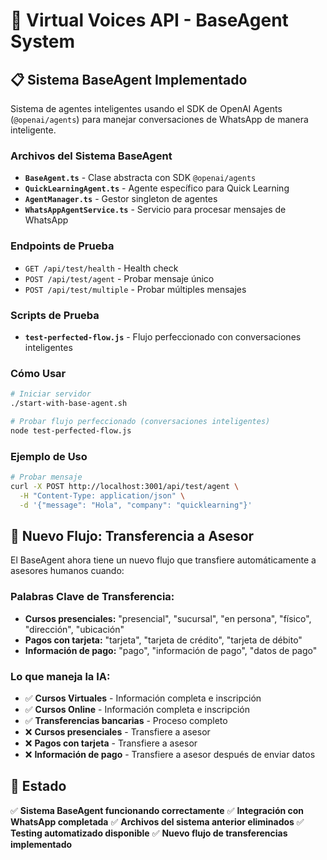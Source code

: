 # 🚀 Virtual Voices API - BaseAgent System

## 📋 **Sistema BaseAgent Implementado**

Sistema de agentes inteligentes usando el SDK de OpenAI Agents (`@openai/agents`) para manejar conversaciones de WhatsApp de manera inteligente.

### **Archivos del Sistema BaseAgent**

- **`BaseAgent.ts`** - Clase abstracta con SDK `@openai/agents`
- **`QuickLearningAgent.ts`** - Agente específico para Quick Learning
- **`AgentManager.ts`** - Gestor singleton de agentes
- **`WhatsAppAgentService.ts`** - Servicio para procesar mensajes de WhatsApp

### **Endpoints de Prueba**

- `GET /api/test/health` - Health check
- `POST /api/test/agent` - Probar mensaje único
- `POST /api/test/multiple` - Probar múltiples mensajes

### **Scripts de Prueba**

- **`test-perfected-flow.js`** - Flujo perfeccionado con conversaciones inteligentes

### **Cómo Usar**

```bash
# Iniciar servidor
./start-with-base-agent.sh

# Probar flujo perfeccionado (conversaciones inteligentes)
node test-perfected-flow.js
```

### **Ejemplo de Uso**

```bash
# Probar mensaje
curl -X POST http://localhost:3001/api/test/agent \
  -H "Content-Type: application/json" \
  -d '{"message": "Hola", "company": "quicklearning"}'
```

## 🚫 **Nuevo Flujo: Transferencia a Asesor**

El BaseAgent ahora tiene un nuevo flujo que transfiere automáticamente a asesores humanos cuando:

### **Palabras Clave de Transferencia:**
- **Cursos presenciales:** "presencial", "sucursal", "en persona", "físico", "dirección", "ubicación"
- **Pagos con tarjeta:** "tarjeta", "tarjeta de crédito", "tarjeta de débito"
- **Información de pago:** "pago", "información de pago", "datos de pago"

### **Lo que maneja la IA:**
- ✅ **Cursos Virtuales** - Información completa e inscripción
- ✅ **Cursos Online** - Información completa e inscripción  
- ✅ **Transferencias bancarias** - Proceso completo
- ❌ **Cursos presenciales** - Transfiere a asesor
- ❌ **Pagos con tarjeta** - Transfiere a asesor
- ❌ **Información de pago** - Transfiere a asesor después de enviar datos

## 🎯 **Estado**

✅ **Sistema BaseAgent funcionando correctamente**
✅ **Integración con WhatsApp completada**
✅ **Archivos del sistema anterior eliminados**
✅ **Testing automatizado disponible**
✅ **Nuevo flujo de transferencias implementado**